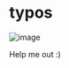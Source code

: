 # typos
![image](https://cloud.githubusercontent.com/assets/4432363/18151803/b4d61994-6fa6-11e6-923a-b5e367bd7e25.png)

Help me out :)
